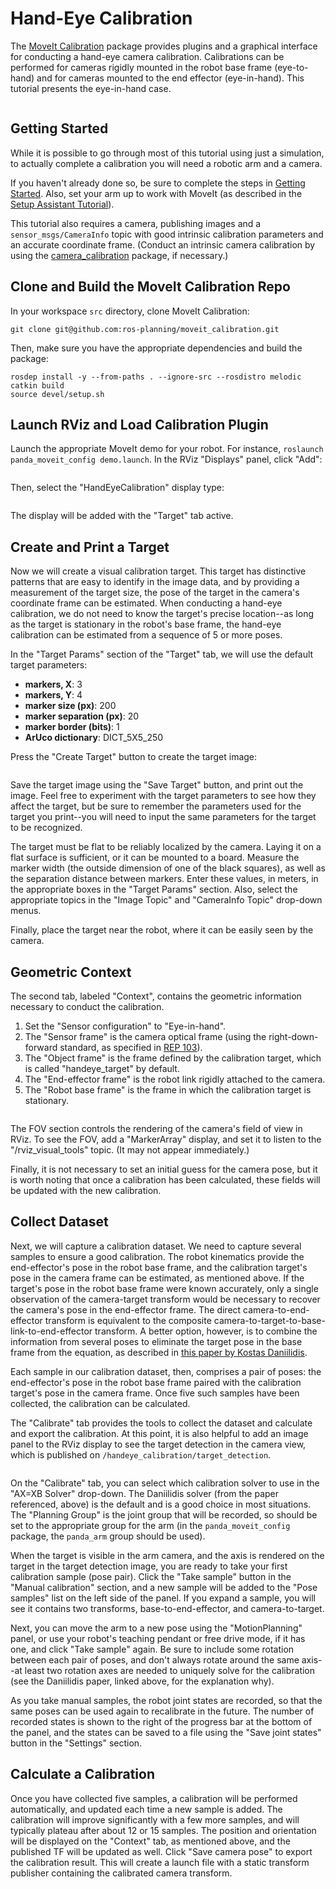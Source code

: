 # Hand-Eye Calibration

The [MoveIt Calibration](http://www.github.com/ros-planning/moveit_calibration) package provides plugins and a graphical
interface for conducting a hand-eye camera calibration. Calibrations can be performed for cameras rigidly mounted in the
robot base frame (eye-to-hand) and for cameras mounted to the end effector (eye-in-hand). This tutorial presents the
eye-in-hand case.

```{image} images/hand_eye_calibration_demo.jpg
```

## Getting Started

While it is possible to go through most of this tutorial using just a simulation, to actually complete a calibration you
will need a robotic arm and a camera.

If you haven't already done so, be sure to complete the steps in [Getting Started](../getting_started/getting_started.html). Also, set your arm up to work with MoveIt (as described in the [Setup
Assistant Tutorial](../setup_assistant/setup_assistant_tutorial.html)).

This tutorial also requires a camera, publishing images and a `sensor_msgs/CameraInfo` topic with good intrinsic
calibration parameters and an accurate coordinate frame. (Conduct an intrinsic camera calibration by using the
[camera_calibration](http://wiki.ros.org/camera_calibration) package, if necessary.)

## Clone and Build the MoveIt Calibration Repo

In your workspace `src` directory, clone MoveIt Calibration:

```
git clone git@github.com:ros-planning/moveit_calibration.git
```

Then, make sure you have the appropriate dependencies and build the package:

```
rosdep install -y --from-paths . --ignore-src --rosdistro melodic
catkin build
source devel/setup.sh
```

## Launch RViz and Load Calibration Plugin

Launch the appropriate MoveIt demo for your robot. For instance, `roslaunch panda_moveit_config demo.launch`.
In the RViz "Displays" panel, click "Add":

```{image} images/choose_add_display.png
```

Then, select the "HandEyeCalibration" display type:

```{image} images/add_handeye_display.png
```

The display will be added with the "Target" tab active.

## Create and Print a Target

Now we will create a visual calibration target. This target has distinctive patterns that are easy to identify in the
image data, and by providing a measurement of the target size, the pose of the target in the camera's coordinate frame
can be estimated. When conducting a hand-eye calibration, we do not need to know the target's precise location--as long
as the target is stationary in the robot's base frame, the hand-eye calibration can be estimated from a sequence of 5 or
more poses.

In the "Target Params" section of the "Target" tab, we will use the default target parameters:

- **markers, X**: 3
- **markers, Y**: 4
- **marker size (px)**: 200
- **marker separation (px)**: 20
- **marker border (bits)**: 1
- **ArUco dictionary**: DICT_5X5_250

Press the "Create Target" button to create the target image:

```{image} images/aruco_target_handeye_panel.png
```

Save the target image using the "Save Target" button, and print out the image. Feel free to experiment with the target
parameters to see how they affect the target, but be sure to remember the parameters used for the target you print--you
will need to input the same parameters for the target to be recognized.

The target must be flat to be reliably localized by the camera. Laying it on a flat surface is sufficient, or it can be
mounted to a board. Measure the marker width (the outside dimension of one of the black squares), as well as the
separation distance between markers. Enter these values, in meters, in the appropriate boxes in the "Target Params"
section. Also, select the appropriate topics in the "Image Topic" and "CameraInfo Topic" drop-down menus.

Finally, place the target near the robot, where it can be easily seen by the camera.

## Geometric Context

The second tab, labeled "Context", contains the geometric information necessary to conduct the calibration.

1. Set the "Sensor configuration" to "Eye-in-hand".
2. The "Sensor frame" is the camera optical frame (using the right-down-forward standard, as specified in [REP 103](https://www.ros.org/reps/rep-0103.html)).
3. The "Object frame" is the frame defined by the calibration target, which is called "handeye_target" by default.
4. The "End-effector frame" is the robot link rigidly attached to the camera.
5. The "Robot base frame" is the frame in which the calibration target is stationary.

```{image} images/context_tab.png
```

The FOV section controls the rendering of the camera's field of view in RViz. To see the FOV, add a "MarkerArray"
display, and set it to listen to the "/rviz_visual_tools" topic. (It may not appear immediately.)

Finally, it is not necessary to set an initial guess for the camera pose, but it is worth noting that once a calibration
has been calculated, these fields will be updated with the new calibration.

## Collect Dataset

Next, we will capture a calibration dataset. We need to capture several samples to ensure a good calibration. The robot
kinematics provide the end-effector's pose in the robot base frame, and the calibration target's pose in the camera
frame can be estimated, as mentioned above. If the target's pose in the robot base frame were known accurately, only a
single observation of the camera-target transform would be necessary to recover the camera's pose in the end-effector
frame. The direct camera-to-end-effector transform is equivalent to the composite
camera-to-target-to-base-link-to-end-effector transform. A better option, however, is to combine the information from
several poses to eliminate the target pose in the base frame from the equation, as described in [this paper by Kostas
Daniilidis](https://scholar.google.com/scholar?cluster=11338617350721919587).

Each sample in our calibration dataset, then, comprises a pair of poses: the end-effector's pose in the robot base frame
paired with the calibration target's pose in the camera frame. Once five such samples have been collected, the
calibration can be calculated.

The "Calibrate" tab provides the tools to collect the dataset and calculate and export the calibration. At this point,
it is also helpful to add an image panel to the RViz display to see the target detection in the camera view, which is
published on `/handeye_calibration/target_detection`.

```{image} images/calibrate_tab.png
```

On the "Calibrate" tab, you can select which calibration solver to use in the "AX=XB Solver" drop-down. The Daniilidis
solver (from the paper referenced, above) is the default and is a good choice in most situations. The "Planning Group"
is the joint group that will be recorded, so should be set to the appropriate group for the arm (in the
`panda_moveit_config` package, the `panda_arm` group should be used).

When the target is visible in the arm camera, and the axis is rendered on the target in the target detection image, you
are ready to take your first calibration sample (pose pair). Click the "Take sample" button in the "Manual calibration"
section, and a new sample will be added to the "Pose samples" list on the left side of the panel. If you expand a
sample, you will see it contains two transforms, base-to-end-effector, and camera-to-target.

Next, you can move the arm to a new pose using the "MotionPlanning" panel, or use your robot's teaching pendant or free
drive mode, if it has one, and click "Take sample" again. Be sure to include some rotation between each pair of poses,
and don't always rotate around the same axis--at least two rotation axes are needed to uniquely solve for the
calibration (see the Daniilidis paper, linked above, for the explanation why).

As you take manual samples, the robot joint states are recorded, so that the same poses can be used again to
recalibrate in the future. The number of recorded states is shown to the right of the progress bar at the bottom of the
panel, and the states can be saved to a file using the "Save joint states" button in the "Settings" section.

## Calculate a Calibration

Once you have collected five samples, a calibration will be performed automatically, and updated each time a new sample
is added. The calibration will improve significantly with a few more samples, and will typically plateau after about 12
or 15 samples. The position and orientation will be displayed on the "Context" tab, as mentioned above, and the
published TF will be updated as well. Click "Save camera pose" to export the calibration result. This will create a
launch file with a static transform publisher containing the calibrated camera transform.
